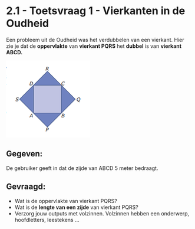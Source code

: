 # 2.1 - Toetsvraag 1 - Vierkanten in de Oudheid

Een probleem uit de Oudheid was het verdubbelen van een vierkant. 
Hier zie je dat de **oppervlakte** van **vierkant PQRS** het **dubbel** is van **vierkant ABCD.**

<img src="https://github.com/RobbeW/IW-Python/blob/main/2.1%20-%20Toetsvraag%201%20-%20Vierkanten%20in%20de%20Oudheid%20-%20De%20Sequentie/description/Vierkant-Oudheid.png"/>

## Gegeven: 
De gebruiker geeft in dat de zijde van ABCD 5 meter bedraagt.

## Gevraagd:
* Wat is de oppervlakte van vierkant PQRS?  
* Wat is de **lengte van een zijde** van vierkant PQRS? 
* Verzorg jouw outputs met volzinnen. Volzinnen hebben een onderwerp, hoofdletters, leestekens … 

